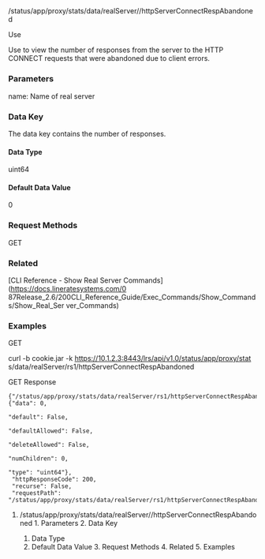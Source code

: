 ##
/status/app/proxy/stats/data/realServer/<name>/httpServerConnectRespAbandoned

Use

Use to view the number of responses from the server to the HTTP CONNECT
requests that were abandoned due to client errors.

### Parameters

name: Name of real server

### Data Key

The data key contains the number of responses.

#### Data Type

uint64

#### Default Data Value

0

### Request Methods

GET

### Related

[CLI Reference - Show Real Server Commands](https://docs.lineratesystems.com/0
87Release_2.6/200CLI_Reference_Guide/Exec_Commands/Show_Commands/Show_Real_Ser
ver_Commands)

### Examples

GET

curl -b cookie.jar -k https://10.1.2.3:8443/lrs/api/v1.0/status/app/proxy/stat
s/data/realServer/rs1/httpServerConnectRespAbandoned

GET Response

    
    {"/status/app/proxy/stats/data/realServer/rs1/httpServerConnectRespAbandoned": {"data": 0,
                                                                                          "default": False,
                                                                                          "defaultAllowed": False,
                                                                                          "deleteAllowed": False,
                                                                                          "numChildren": 0,
                                                                                          "type": "uint64"},
     "httpResponseCode": 200,
     "recurse": False,
     "requestPath": "/status/app/proxy/stats/data/realServer/rs1/httpServerConnectRespAbandoned"}
    

  1. /status/app/proxy/stats/data/realServer/<name>/httpServerConnectRespAbandoned
    1. Parameters
    2. Data Key
      1. Data Type
      2. Default Data Value
    3. Request Methods
    4. Related
    5. Examples

